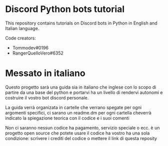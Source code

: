 # Discord Python bots tutorial  
This repository contains tutorials on Discord bots in Python in English and Italian language.  

Code creators:
- Tommodev#0196
- RangerQuelloVero#6352

# Messato in italiano 

Questo progetto sarà una guida sia in italiano che inglese con lo scopo di partire da una base del python e portarvi ha un livello di rendervi autonomi e costruire il vostro bot discord personale. 

La guida verrà organizata in cartelle che verrano spegate per ogni argomenti specifici, ci sarano un readme.dm per ogni cartella cheverrà indicato la spiegazione teorica con il codice e i suoi comenti 

Non ci saranno nessun codice ha pagamento, servizio speciale o ecc. è un progetto open source che potete usare il codice ha vostro ha una sola condizione: scrivere i crediti del codice o mettere il link di questa reposity 
